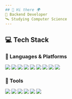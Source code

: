 ```yaml
---
## 👋 Hi there 🌍
🚀 Backend Developer  
🛰 Studying Computer Science
---
```

## 💻 Tech Stack
### 🎢 Languages & Platforms
<p>
    <img src="https://img.shields.io/badge/java-02303A?style=flat&logo=&logoColor=white"/>
    <img src="https://img.shields.io/badge/C-02303A?style=flat&logo=c&Color=white"/>
    <img src="https://img.shields.io/badge/Python-02303A?style=flat&logo=python&logoColor=white"/>
    <img src="https://img.shields.io/badge/Spring-02303A?style=flat&logo=spring&logoColor=white"/>
    <img src="https://img.shields.io/badge/springboot-02303A?style=flat&logo=springboot&logoColor=white"/>
    <img src="https://img.shields.io/badge/mysql-02303A?style=flat&logo=mysql&logoColor=white"/>
    <img src="https://img.shields.io/badge/mysql-02303A?style=flat&logo=mysql&logoColor=white"/>
    <img src="https://img.shields.io/badge/docker-02303A?style=flat&logo=docker&logoColor=white"/>
    <img src="https://img.shields.io/badge/kubernetes-02303A?style=flat&logo=kubernetes&logoColor=white"/>
</p>

### 🎡 Tools
<p>
    <img src="https://img.shields.io/badge/gradle-02303A?style=flat&logo=gradle&logoColor=white"/>
    <img src="https://img.shields.io/badge/maven-02303A?style=flat&logo=&logoColor=white"/>
    <img src="https://img.shields.io/badge/intellij-02303A?style=flat&logo=intellijidea&logoColor=white"/>
    <img src="https://img.shields.io/badge/eclipse-02303A?style=flat&logo=eclipseide&logoColor=white"/>
    <img src="https://img.shields.io/badge/tomcat-02303A?style=flat&logo=apachetomcat&logoColor=white"/>
    <img src="https://img.shields.io/badge/git-02303A?style=flat&logo=git&logoColor=white"/>
</p>
